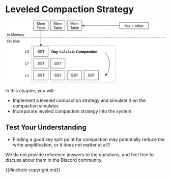 # Leveled Compaction Strategy

![Chapter Overview](./lsm-tutorial/week2-01-overview.svg)

In this chapter, you will:

* Implement a leveled compaction strategy and simulate it on the compaction simulator.
* Incorporate leveled compaction strategy into the system.

## Test Your Understanding

* Finding a good key split point for compaction may potentially reduce the write amplification, or it does not matter at all?

We do not provide reference answers to the questions, and feel free to discuss about them in the Discord community.

{{#include copyright.md}}
